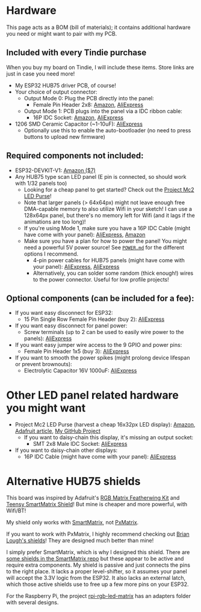 # Hardware

This page acts as a BOM (bill of materials); it contains additional hardware you need or might want to pair with my PCB.

## Included with every Tindie purchase

When you buy my board on Tindie, I will include these items. Store links are just in case you need more!

* My ESP32 HUB75 driver PCB, of course!
* Your choice of output connector:
  * Output Mode 0: Plug the PCB directly into the panel:
    * Female Pin Header 2x8: [Amazon](https://smile.amazon.com/gp/product/B07VJ3JCLT/), [AliExpress](https://www.aliexpress.com/item/32747224548.html)
  * Output Mode 1: PCB plugs into the panel via a IDC ribbon cable:
    * 16P IDC Socket: [Amazon](https://smile.amazon.com/gp/product/B010V43ACO/), [AliExpress](https://www.aliexpress.com/item/32841491526.html)
* 1206 SMD Ceramic Capacitor (~1-10uF): [AliExpress](https://www.aliexpress.com/item/32879084143.html)
  * Optionally use this to enable the auto-bootloader (no need to press buttons to upload new firmware)


## Required components not included:

* ESP32-DEVKIT-V1: [Amazon ($7)](https://smile.amazon.com/gp/product/B07Q576VWZ/)
* Any HUB75 type scan LED panel (E pin is connected, so should work with 1/32 panels too)
  * Looking for a cheap panel to get started?  Check out the [Project Mc2 LED Purse](https://github.com/rorosaurus/project-mc2-led-purse)!
  * Note that larger panels (> 64x64px) might not leave enough free DMA-capable memory to also utilize Wifi in your sketch! I can use a 128x64px panel, but there's no memory left for Wifi (and it lags if the animations are too long)!
  * If you're using Mode 1, make sure you have a 16P IDC Cable (might have come with your panel): [AliExpress](https://www.aliexpress.com/item/32873766356.html), [Amazon](https://smile.amazon.com/s?k=16p+idc+ribbon+cable)
  * Make sure you have a plan for how to power the panel! You might need a powerful 5V power source! See [`POWER.md`](https://github.com/rorosaurus/esp32-hub75-driver/blob/master/POWER.md) for the different options I recommend.
    * 4-pin power cables for HUB75 panels (might have come with your panel): [AliExpress](https://www.aliexpress.com/item/32832930794.html), [AliExpress](https://www.aliexpress.com/item/32849478998.html)
    * Alternatively, you can solder some random (thick enough!) wires to the power connector. Useful for low profile projects!


## Optional components (can be included for a fee):

* If you want easy disconnect for ESP32:
  * 15 Pin Single Row Female Pin Header (buy 2): [AliExpress](https://www.aliexpress.com/item/32962790286.html)
* If you want easy disconnect for panel power:
  * Screw terminals (up to 2 can be used to easily wire power to the panels): [AliExpress](https://www.aliexpress.com/item/32993227789.html)
* If you want easy jumper wire access to the 9 GPIO and power pins:
  * Female Pin Header 1x5 (buy 3): [AliExpress](https://www.aliexpress.com/item/32821638049.html)
* If you want to smooth the power spikes (might prolong device lifespan or prevent brownouts):
  * Electrolytic Capacitor 16V 1000uF: [AliExpress](https://www.aliexpress.com/item/32812085542.html)
  
  
# Other LED panel related hardware you might want

* Project Mc2 LED Purse (harvest a cheap 16x32px LED display): [Amazon](https://smile.amazon.com/dp/B071LQR2QG/), [Adafruit article](https://blog.adafruit.com/2019/03/06/issue-16-hackspace-magazine-can-i-hack-it-a-smart-pixel-purse-neopixels-making-hackspacemag-biglesp/), [My GitHub Project](https://github.com/rorosaurus/project-mc2-led-purse)
  * If you want to daisy-chain this display, it's missing an output socket:
    * SMT 2x8 Male IDC Socket: [AliExpress](https://www.aliexpress.com/item/32989866598.html)
* If you want to daisy-chain other displays:
  * 16P IDC Cable (might have come with your panel): [AliExpress](https://www.aliexpress.com/item/32873766356.html)

  
# Alternative HUB75 shields

This board was inspired by Adafruit's [RGB Matrix Featherwing Kit](https://www.adafruit.com/product/3036) and [Teensy SmartMatrix Shield](https://www.adafruit.com/product/1902)! But mine is cheaper and more powerful, with Wifi/BT!

My shield only works with [SmartMatrix](https://github.com/pixelmatix/SmartMatrix/tree/teensylc), not [PxMatrix](https://github.com/2dom/PxMatrix).

If you want to work with PxMatrix, I highly recommend checking out [Brian Lough's shields](https://www.tindie.com/stores/brianlough/)! They are designed much better than mine!

I simply prefer SmartMatrix, which is why I designed this shield. There are [some shields in the SmartMatrix repo](https://github.com/pixelmatix/SmartMatrix/tree/teensylc/extras/hardware) but these appear to be active and require extra components. My shield is passive and just connects the pins to the right place. It lacks a proper level-shifter, so it assumes your panel will accept the 3.3V logic from the ESP32. It also lacks an external latch, which those active shields use to free up a few more pins on your ESP32.

For the Raspberry Pi, the project [rpi-rgb-led-matrix](https://github.com/hzeller/rpi-rgb-led-matrix) has an adapters folder with several designs.
